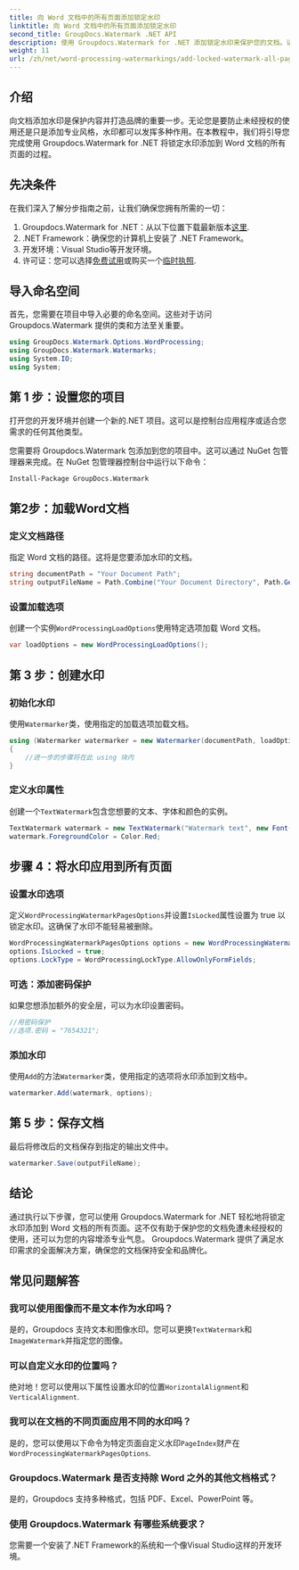 ```yaml
---
title: 向 Word 文档中的所有页面添加锁定水印
linktitle: 向 Word 文档中的所有页面添加锁定水印
second_title: GroupDocs.Watermark .NET API
description: 使用 Groupdocs.Watermark for .NET 添加锁定水印来保护您的文档。请遵循我们的分步指南以轻松实施。
weight: 11
url: /zh/net/word-processing-watermarkings/add-locked-watermark-all-pages-word-docs/
---
```

## 介绍
向文档添加水印是保护内容并打造品牌的重要一步。无论您是要防止未经授权的使用还是只是添加专业风格，水印都可以发挥多种作用。在本教程中，我们将引导您完成使用 Groupdocs.Watermark for .NET 将锁定水印添加到 Word 文档的所有页面的过程。
## 先决条件
在我们深入了解分步指南之前，让我们确保您拥有所需的一切：
1. Groupdocs.Watermark for .NET：从以下位置下载最新版本[这里](https://releases.groupdocs.com/Watermark/net/).
2. .NET Framework：确保您的计算机上安装了 .NET Framework。
3. 开发环境：Visual Studio等开发环境。
4. 许可证：您可以选择[免费试用](https://releases.groupdocs.com/)或购买一个[临时执照](https://purchase.groupdocs.com/temporary-license/).
## 导入命名空间
首先，您需要在项目中导入必要的命名空间。这些对于访问 Groupdocs.Watermark 提供的类和方法至关重要。
```csharp
using GroupDocs.Watermark.Options.WordProcessing;
using GroupDocs.Watermark.Watermarks;
using System.IO;
using System;
```
## 第 1 步：设置您的项目

打开您的开发环境并创建一个新的.NET 项目。这可以是控制台应用程序或适合您需求的任何其他类型。

您需要将 Groupdocs.Watermark 包添加到您的项目中。这可以通过 NuGet 包管理器来完成。在 NuGet 包管理器控制台中运行以下命令：
```sh
Install-Package GroupDocs.Watermark
```
## 第2步：加载Word文档
### 定义文档路径
指定 Word 文档的路径。这将是您要添加水印的文档。
```csharp
string documentPath = "Your Document Path";
string outputFileName = Path.Combine("Your Document Directory", Path.GetFileName(documentPath));
```
### 设置加载选项
创建一个实例`WordProcessingLoadOptions`使用特定选项加载 Word 文档。
```csharp
var loadOptions = new WordProcessingLoadOptions();
```
## 第 3 步：创建水印
### 初始化水印
使用`Watermarker`类，使用指定的加载选项加载文档。
```csharp
using (Watermarker watermarker = new Watermarker(documentPath, loadOptions))
{
    //进一步的步骤将在此 using 块内
}
```
### 定义水印属性
创建一个`TextWatermark`包含您想要的文本、字体和颜色的实例。
```csharp
TextWatermark watermark = new TextWatermark("Watermark text", new Font("Arial", 19));
watermark.ForegroundColor = Color.Red;
```
## 步骤 4：将水印应用到所有页面
### 设置水印选项
定义`WordProcessingWatermarkPagesOptions`并设置`IsLocked`属性设置为 true 以锁定水印。这确保了水印不能轻易被删除。
```csharp
WordProcessingWatermarkPagesOptions options = new WordProcessingWatermarkPagesOptions();
options.IsLocked = true;
options.LockType = WordProcessingLockType.AllowOnlyFormFields;
```
### 可选：添加密码保护
如果您想添加额外的安全层，可以为水印设置密码。
```csharp
//用密码保护
//选项.密码 = "7654321";
```
### 添加水印
使用`Add`的方法`Watermarker`类，使用指定的选项将水印添加到文档中。
```csharp
watermarker.Add(watermark, options);
```
## 第 5 步：保存文档
最后将修改后的文档保存到指定的输出文件中。
```csharp
watermarker.Save(outputFileName);
```

## 结论
通过执行以下步骤，您可以使用 Groupdocs.Watermark for .NET 轻松地将锁定水印添加到 Word 文档的所有页面。这不仅有助于保护您的文档免遭未经授权的使用，还可以为您的内容增添专业气息。 Groupdocs.Watermark 提供了满足水印需求的全面解决方案，确保您的文档保持安全和品牌化。
## 常见问题解答
### 我可以使用图像而不是文本作为水印吗？
是的，Groupdocs 支持文本和图像水印。您可以更换`TextWatermark`和`ImageWatermark`并指定您的图像。
### 可以自定义水印的位置吗？
绝对地！您可以使用以下属性设置水印的位置`HorizontalAlignment`和`VerticalAlignment`.
### 我可以在文档的不同页面应用不同的水印吗？
是的，您可以使用以下命令为特定页面自定义水印`PageIndex`财产在`WordProcessingWatermarkPagesOptions`.
### Groupdocs.Watermark 是否支持除 Word 之外的其他文档格式？
是的，Groupdocs 支持多种格式，包括 PDF、Excel、PowerPoint 等。
### 使用 Groupdocs.Watermark 有哪些系统要求？
您需要一个安装了.NET Framework的系统和一个像Visual Studio这样的开发环境。